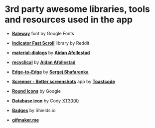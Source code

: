 # 3rd party awesome libraries, tools and resources used in the app

- [**Raleway**](https://fonts.google.com/specimen/Raleway) font by Google Fonts

- [**Indicator Fast Scroll**](https://github.com/reddit/IndicatorFastScroll) library by Reddit

- [**material-dialogs**](https://github.com/afollestad/material-dialogs) by [**Aidan Afollestad**](https://github.com/afollestad)

- [**recyclical**](https://github.com/afollestad/recyclical) by [**Aidan Afollestad**](https://github.com/afollestad)

- [**Edge-to-Edge**](https://github.com/beworker/edge-to-edge) by [**Sergej Shafarenka**](https://github.com/beworker)

- [**Screener - Better screenshots**](https://play.google.com/store/apps/details?id=de.toastcode.screener) app by [**Toastcode**](https://toastco.de/)

- [**Round icons**](https://material.io/tools/icons/?style=round) by Google

- [**Database icon**](https://materialdesignicons.com/icon/database) by Cody [XT3000](https://twitter.com/XT3000)

- [**Badges**](https://shields.io/) by Shields.io

- [**gifmaker.me**](https://gifmaker.me/)